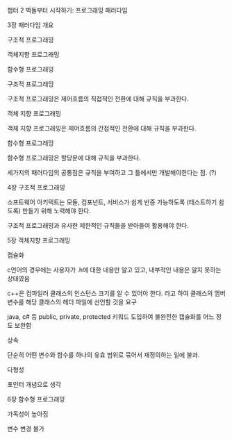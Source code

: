 챕터 2 벽돌부터 시작하기: 프로그래밍 패러다임

3장 패러다임 개요

구조적 프로그래밍

객체지향 프로그래밍

함수형 프로그래밍

구조적 프로그래밍

구조적 프로그래밍은 제어흐름의 직접적인 전환에 대해 규칙을 부과한다.

객체 지향 프로그래밍

객체 지향 프로그래밍은 제어흐름의 간접적인 전환에 대해 규칙을 부과한다.

함수형 프로그래밍

함수형 프로그래밍은 할당문에 대해 규칙을 부과한다.

세가지의 패러다임의 공통점은 규칙을 부여하고 그 틀에서만 개발해야한다는 점. (?)

4장 구조적 프로그래밍

소프트웨어 아키텍트는 모듈, 컴포넌트, 서비스가 쉽게 반증 가능하도록 (테스트하기 쉽도록) 만들기 위해 노력해야 한다.

구조적 프로그래밍과 유사한 제한적인 규칙들을 받아들여 활용해야 한다.

5장 객체지향 프로그래밍

캡슐화

c언어의 경우에는 사용자가 .h에 대한 내용만 알고 있고, 내부적인 내용은 알지 못하는 상태였음

c++은 컴파일러 클래스의 인스턴스 크기를 알 수 있어야 한다. 라고 하여 클래스의 멤버 변수를 해당 클래스의 헤더 파일에 선언할 것을 요구

java, c# 등 public, private, protected 키워드 도입하여 불완전한 캡슐화를 어느 정도 보완함

상속

 단순히 어떤 변수와 함수를 하나의 유효 범위로 묶어서 재정의하는 일에 불과.

다형성

포인터 개념으로 생각

6장 함수형 프로그래밍

가독성이 높아짐

변수 변경 불가
